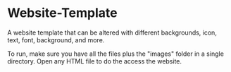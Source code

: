 # Website-Template
A website template that can be altered with different backgrounds, icon, text, font, background, and more.

To run, make sure you have all the files plus the "images" folder in a single directory. Open any HTML file to do the access the website.
